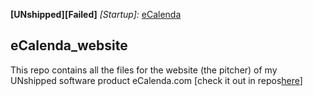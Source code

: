 **[UNshipped][Failed]** *[Startup]:* [eCalenda](https://e-calenda-website.vercel.app/) 
## eCalenda_website 

This repo contains all the files for the website (the pitcher) of my UNshipped software product eCalenda.com [check it out in repos[here](https://github.com/taricov/Reactjs_eCalenda_app)] 
